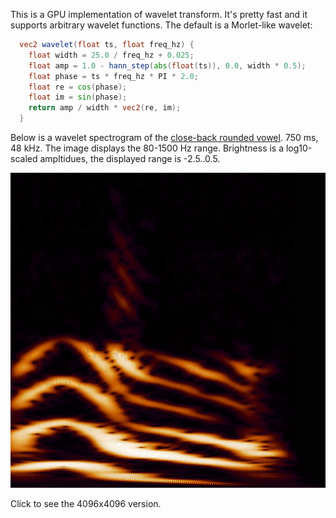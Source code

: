 This is a GPU implementation of wavelet transform. It's pretty fast and it supports arbitrary wavelet functions. The default is a Morlet-like wavelet:

```glsl
  vec2 wavelet(float ts, float freq_hz) {
    float width = 25.0 / freq_hz + 0.025;
    float amp = 1.0 - hann_step(abs(float(ts)), 0.0, width * 0.5);
    float phase = ts * freq_hz * PI * 2.0;
    float re = cos(phase);
    float im = sin(phase);
    return amp / width * vec2(re, im);
  }
```

Below is a wavelet spectrogram of the [close-back rounded vowel](https://en.wikipedia.org/wiki/Close_back_rounded_vowel). 750 ms, 48 kHz. The image displays the 80-1500 Hz range. Brightness is a log10-scaled ampltidues, the displayed range is -2.5..0.5.

[![](img/xs.jpg)](img/xl.jpg)

Click to see the 4096x4096 version.
